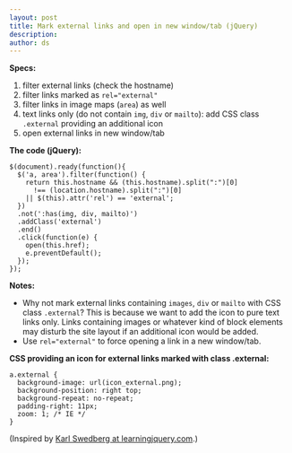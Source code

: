 ```yaml
---
layout: post
title: Mark external links and open in new window/tab (jQuery)
description:
author: ds
---
```


**Specs:**

1. filter external links (check the hostname)
2. filter links marked as `rel="external"`
3. filter links in image maps (`area`) as well
4. text links only (do not contain `img`, `div` or `mailto`): add CSS class `.external` providing an additional icon
5. open external links in new window/tab

**The code (jQuery):**

```
$(document).ready(function(){
  $('a, area').filter(function() {
    return this.hostname && (this.hostname).split(":")[0]
      !== (location.hostname).split(":")[0]
    || $(this).attr('rel') == 'external';
  })
  .not(':has(img, div, mailto)')
  .addClass('external')
  .end()
  .click(function(e) {
    open(this.href); 
    e.preventDefault();
  });
});
```

**Notes:**

- Why not mark external links containing `images`, `div` or `mailto` with CSS class `.external`? This is because we want to add the icon to pure text links only. Links containing images or whatever kind of block elements may disturb the site layout if an additional icon would be added.
- Use `rel="external"` to force opening a link in a new window/tab.

**CSS providing an icon for external links marked with class .external:**

```
a.external {
  background-image: url(icon_external.png);
  background-position: right top;
  background-repeat: no-repeat;
  padding-right: 11px;
  zoom: 1; /* IE */
}
```

(Inspired by [Karl Swedberg at learningjquery.com](http://www.learningjquery.com/2008/08/quick-tip-dynamically-add-an-icon-for-external-links).)


